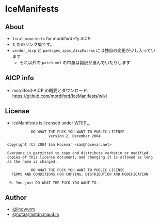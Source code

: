 # IceManifests

## About

- `local_manifests` for mordiford-ify AICP.
- ただのリンク集です。
- `vendor_aicp` と `packages_apps_AicpExtras` には独自の変更が少し入っています
    - それ以外の `patch.xml` の中身は翻訳が進んでいたりします

## AICP info

- mordiford-AICP の概要とダウンロード: https://github.com/mordiford/IceManifests/wiki

## License

- IceManifests is licensed under [WTFPL](http://www.wtfpl.net/).

```
            DO WHAT THE FUCK YOU WANT TO PUBLIC LICENSE
                    Version 2, December 2004

 Copyright (C) 2004 Sam Hocevar <sam@hocevar.net>

 Everyone is permitted to copy and distribute verbatim or modified
 copies of this license document, and changing it is allowed as long
 as the name is changed.

            DO WHAT THE FUCK YOU WANT TO PUBLIC LICENSE
   TERMS AND CONDITIONS FOR COPYING, DISTRIBUTION AND MODIFICATION

  0. You just DO WHAT THE FUCK YOU WANT TO.
```

## Author

- [@lindwurm](https://github.com/lindwurm)
- [@hota@mstdn.maud.io](https://mstdn.maud.io/@hota)
